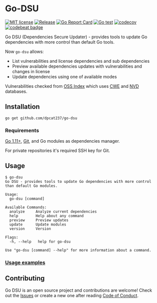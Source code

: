 # Go-DSU

[![MIT license](https://img.shields.io/badge/License-MIT-blue.svg)](https://lbesson.mit-license.org/)
[![Release](https://img.shields.io/github/v/release/dpcat237/go-dsu.svg)](https://github.com/dpcat237/go-dsu/releases/latest)
[![Go Report Card](https://goreportcard.com/badge/github.com/dpcat237/go-dsu)](https://goreportcard.com/report/github.com/dpcat237/go-dsu)
[![Go test](https://github.com/dpcat237/go-dsu/workflows/Go%20test/badge.svg)](https://github.com/dpcat237/go-dsu/workflows/Go%20test/badge.svg)
[![codecov](https://codecov.io/gh/dpcat237/go-dsu/branch/master/graph/badge.svg)](https://codecov.io/gh/dpcat237/go-dsu)
[![codebeat badge](https://codebeat.co/badges/3253db71-5cd4-4c29-9194-503b186494de)](https://codebeat.co/projects/github-com-dpcat237-go-dsu-master)

Go DSU (Dependencies Secure Updater) - provides tools to update Go dependencies with more control than default Go tools. 

Now `go-dsu` allows:
- List vulnerabilities and license dependencies and sub dependencies
- Preview available dependencies updates with vulnerabilities and changes in license
- Update dependencies using one of available modes

Vulnerabilities checked from [OSS Index](https://ossindex.sonatype.org/) which uses [CWE](http://cwe.mitre.org/) and [NVD](https://nvd.nist.gov/) databases.

## Installation

    go get github.com/dpcat237/go-dsu

### Requirements

[Go 1.11+](https://golang.org/doc/install), [Git](https://git-scm.com/downloads), and Go modules as dependencies manager.

For private repositories it's required SSH key for Git.

## Usage

```
$ go-dsu
Go DSU - provides tools to update Go dependencies with more control than default Go modules.

Usage:
  go-dsu [command]

Available Commands:
  analyze     Analyze current dependencies
  help        Help about any command
  preview     Preview updates
  update      Update modules
  version     Version

Flags:
  -h, --help   help for go-dsu

Use "go-dsu [command] --help" for more information about a command.
```

### [Usage examples](doc/Examples.md)

## Contributing
Go DSU is an open source project and contributions are welcome! Check out the [Issues](https://github.com/dpcat237/go-dsu/issues) or create a new one after reading [Code of Conduct](.github/CODE_OF_CONDUCT.md).

